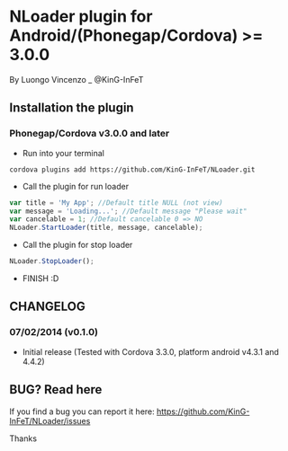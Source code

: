# NLoader plugin for Android/(Phonegap/Cordova) >= 3.0.0
By Luongo Vincenzo _ @KinG-InFeT


## Installation the plugin

### Phonegap/Cordova v3.0.0 and later


* Run into your terminal

```text
cordova plugins add https://github.com/KinG-InFeT/NLoader.git
```

* Call the plugin for run loader

```javascript
var title = 'My App'; //Default title NULL (not view)
var message = 'Loading...'; //Default message "Please wait"
var cancelable = 1; //Default cancelable 0 => NO
NLoader.StartLoader(title, message, cancelable);
```

* Call the plugin for stop loader

```javascript
NLoader.StopLoader();
```

* FINISH :D



## CHANGELOG

### 07/02/2014 (v0.1.0)
* Initial release (Tested with Cordova 3.3.0, platform android v4.3.1 and 4.4.2)



## BUG? Read here

If you find a bug you can report it here: https://github.com/KinG-InFeT/NLoader/issues


Thanks